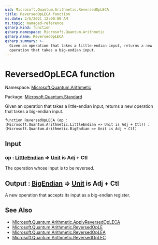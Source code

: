 ```yaml
---
uid: Microsoft.Quantum.Arithmetic.ReversedOpLECA
title: ReversedOpLECA function
ms.date: 2/6/2021 12:00:00 AM
ms.topic: managed-reference
qsharp.kind: function
qsharp.namespace: Microsoft.Quantum.Arithmetic
qsharp.name: ReversedOpLECA
qsharp.summary: >-
  Given an operation that takes a little-endian input, returns a new
  operation that takes a big-endian input.
---
```


# ReversedOpLECA function

Namespace: [Microsoft.Quantum.Arithmetic](xref:Microsoft.Quantum.Arithmetic)

Package: [Microsoft.Quantum.Standard](https://nuget.org/packages/Microsoft.Quantum.Standard)


Given an operation that takes a little-endian input, returns a newoperation that takes a big-endian input.

```qsharp
function ReversedOpLECA (op : (Microsoft.Quantum.Arithmetic.LittleEndian => Unit is Adj + Ctl)) : (Microsoft.Quantum.Arithmetic.BigEndian => Unit is Adj + Ctl)
```


## Input

### op : [LittleEndian](xref:Microsoft.Quantum.Arithmetic.LittleEndian) => [Unit](xref:microsoft.quantum.lang-ref.unit)  is Adj + Ctl

The operation whose input is to be reversed.



## Output : [BigEndian](xref:Microsoft.Quantum.Arithmetic.BigEndian) => [Unit](xref:microsoft.quantum.lang-ref.unit)  is Adj + Ctl

A new operation that accepts its input as a big-endian register.

## See Also

- [Microsoft.Quantum.Arithmetic.ApplyReversedOpLECA](xref:Microsoft.Quantum.Arithmetic.ApplyReversedOpLECA)
- [Microsoft.Quantum.Arithmetic.ReversedOpLE](xref:Microsoft.Quantum.Arithmetic.ReversedOpLE)
- [Microsoft.Quantum.Arithmetic.ReversedOpLEA](xref:Microsoft.Quantum.Arithmetic.ReversedOpLEA)
- [Microsoft.Quantum.Arithmetic.ReversedOpLEC](xref:Microsoft.Quantum.Arithmetic.ReversedOpLEC)